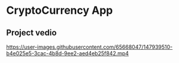 # CryptoCurrency App

## Project vedio 
https://user-images.githubusercontent.com/65668047/147939510-b4e025e5-3cac-4b8d-9ee2-aed4eb25f842.mp4

